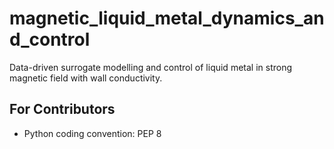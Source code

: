 # magnetic_liquid_metal_dynamics_and_control

Data-driven surrogate modelling and control of liquid metal in strong magnetic field with wall conductivity.


## For Contributors

- Python coding convention: PEP 8
